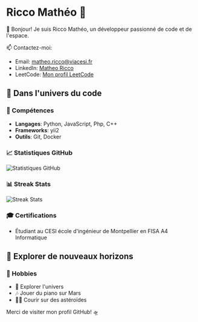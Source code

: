 # Ricco Mathéo 🚀

👋 Bonjour! Je suis Ricco Mathéo, un développeur passionné de code et de l'espace.

📫 Contactez-moi:
- Email: matheo.ricco@viacesi.fr
- LinkedIn: [Matheo Ricco](https://www.linkedin.com/in/matheo-ricco)
- LeetCode: [Mon profil LeetCode](https://leetcode.com/u/Gnoule/)

## 🌌 Dans l'univers du code

### 🚀 Compétences
- **Langages**: Python, JavaScript, Php, C++
- **Frameworks**: yii2
- **Outils**: Git, Docker

### 📈 Statistiques GitHub
![Statistiques GitHub](https://github-readme-stats.vercel.app/api?username=Gnoule&show_icons=true&theme=radical)

### 📊 Streak Stats
![Streak Stats](https://github-readme-streak-stats.herokuapp.com/?user=Gnoule&theme=radical)

### 🎓 Certifications
- Étudiant au CESI école d'ingénieur de Montpellier en FISA A4 Informatique

## 🌠 Explorer de nouveaux horizons

### 🎨 Hobbies
- 🔭 Explorer l'univers
- 🎶 Jouer du piano sur Mars
- 🏃‍♂️ Courir sur des astéroïdes

Merci de visiter mon profil GitHub! 🛸
